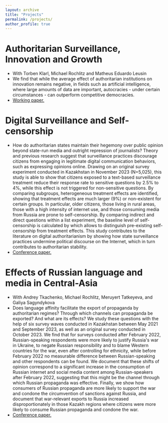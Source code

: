 ```yaml
---
layout: archive
title: "Projects"
permalink: /projects/
author_profile: true
---
```

Authoritarian Surveillance, Innovation and Growth
======
* With Torben Klarl, Michael Rochlitz and Matheus Eduardo Leusin
* We find that while the average effect of authoritarian institutions on innovation remains negative, in fields such as artificial intelligence, where large amounts of data are important, autocracies - under certain circumstances - can outperform competitive democracies.
* <u><a href="https://dkarpa.github.io/files/Klarl%20et%20al%202023%20-%20Authoritarian%20Surveillance,%20Innovation%20and%20Growth.pdf">Working paper</a>.</u>


Digital Surveillance and Self-censorship
======
* How do authoritarian states maintain their hegemony over public opinion beyond state-run media and outright repression of journalists? 
Theory and previous research suggest that surveillance practices discourage citizens from engaging in legitimate digital communication behaviors, such as expressing opinions online.
Drawing on an original survey experiment conducted in Kazakhstan in November 2023 (N=5,025), this study is able to show that citizens exposed to a text-based surveillance treatment reduce their response rate to sensitive questions by 2.5% to 4%, while this effect is not triggered for non-sensitive questions. 
By comparing subgroups, heterogeneous treatment effects are identified, showing that treatment effects are much larger (9%) or non-existent for certain groups.
In particular, older citizens, those living in rural areas, those with a high intensity of internet use, and those consuming media from Russia are prone to self-censorship.
By comparing indirect and direct questions within a list experiment, the baseline level of self-censorship is calculated by which allows to distinguish pre-existing self-censorship from treatment effects.
This study contributes to the literature on digital authoritarianism by showing how state surveillance practices undermine political discourse on the Internet, which in turn contributes to authoritarian stability.
* <u><a href="https://dkarpa.github.io/files/Surveillance_and_self_censorship.pdf">Conference paper</a>.</u>

Effects of Russian language and media in Central-Asia
======
* With Andrey Tkachenko, Michael Rochlitz, Meruyert Tatkeyeva, and Galiya Sagyndykova
* Does language affinity facilitate the export of propaganda by authoritarian regimes?
Through which channels can propaganda be exported?
And what are its effects?
We study these questions with the help of six survey waves conducted in Kazakhstan between May 2021 and September 2023, as well as an original survey conducted in October 2023.
We find that for surveys conducted after February 2022, Russian-speaking respondents were more likely to justify Russia's war in Ukraine, to negate Russian responsibility and to blame Western countries for the war, even after controlling for ethnicity, while before February 2022 no measurable difference between Russian-speaking and other respondents can be found. 
We document that these shifts of opinion correspond to a significant increase in the consumption of Russian internet and social media content among Russian-speakers after February 2022, suggesting that this might be the channel through which Russian propaganda was effective. 
Finally, we show how consumers of Russian propaganda are more likely to support the war and condone the circumvention of sanctions against Russia, and document that war-relevant exports to Russia increased disproportionately in those Kazakh regions where citizens were more likely to consume Russian propaganda and condone the war. 
* <u><a href="https://dkarpa.github.io/files/Language_and_Political_Attitudes_in_the_Russian_World.pdf">Conference paper</a>.</u>